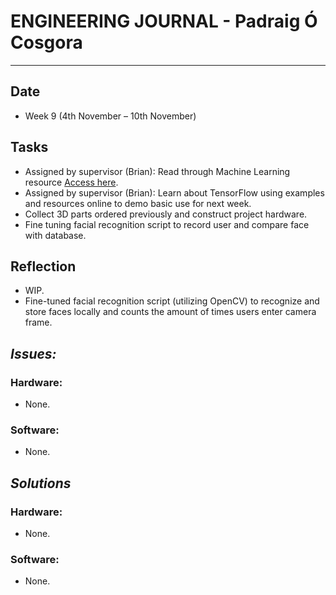 
# **ENGINEERING JOURNAL - Padraig Ó Cosgora**
----------------------------------------------------------------------

## **Date**
-	Week 9 (4th November – 10th November)

## **Tasks**
-	Assigned by supervisor (Brian): Read through Machine Learning resource [Access here](https://github.com/cozzy133/proj_eng/blob/master/Journal/Machine%20Learning.pdf).
-	Assigned by supervisor (Brian): Learn about TensorFlow using examples and resources online to demo basic use for next week.
-	Collect 3D parts ordered previously and construct project hardware.
-	Fine tuning facial recognition script to record user and compare face with database.

## **Reflection**
-	WIP.
-	Fine-tuned facial recognition script (utilizing OpenCV) to recognize and store faces locally and counts the amount of times users enter camera frame.

## **_Issues:_**

### **Hardware:**
-	None.

### **Software:**
-	None. 

## **_Solutions_**

### **Hardware:**
-	None.


### **Software:**
-	None.
